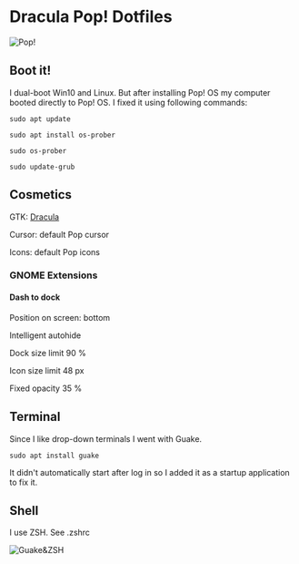 # Dracula Pop! Dotfiles

![Pop!](https://imgur.com/HqRoaTL.png "Dracula Pop!")

## Boot it!

I dual-boot Win10 and Linux. But after installing Pop! OS my computer booted directly to Pop! OS. I fixed it using following commands:

`sudo apt update`

`sudo apt install os-prober`

`sudo os-prober`

`sudo update-grub`

## Cosmetics

GTK: [Dracula](https://draculatheme.com/gtk "Dracula")

Cursor: default Pop cursor

Icons: default Pop icons

### GNOME Extensions

#### Dash to dock

Position on screen: bottom

Intelligent autohide

Dock size limit 90 %

Icon size limit 48 px

Fixed opacity 35 %


## Terminal

Since I like drop-down terminals I went with Guake.

`sudo apt install guake`

It didn't automatically start after log in so I added it as a startup application to fix it.

## Shell

I use ZSH. See .zshrc

![Guake&ZSH](https://imgur.com/wJJeKCS.png "Guake&ZSH")

